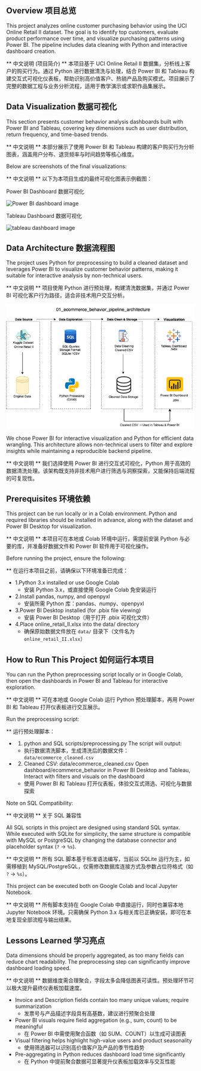## Overview 项目总览  
This project analyzes online customer purchasing behavior using the UCI Online Retail II dataset. The goal is to identify top customers, evaluate product performance over time, and visualize purchasing patterns using Power BI. The pipeline includes data cleaning with Python and interactive dashboard creation.

** 中文说明 (项目简介) **  本项目基于 UCI Online Retail II 数据集，分析线上客户的购买行为。通过 Python 进行数据清洗与处理，结合 Power BI 和 Tableau 构建交互式可视化仪表板，帮助识别高价值客户、热销产品及购买模式。项目展示了完整的数据工程与业务分析流程，适用于教学演示或求职作品集展示。

## Data Visualization 数据可视化

This section presents customer behavior analysis dashboards built with Power BI and Tableau, covering key dimensions such as user distribution, return frequency, and time-based trends.

** 中文说明 ** 本部分展示了使用 Power BI 和 Tableau 构建的客户购买行为分析图表，涵盖用户分布、退货频率与时间趋势等核心维度。

Below are screenshots of the final visualizations:  

** 中文说明 ** 以下为本项目生成的最终可视化图表示例截图：

Power BI Dashboard 数据可视化

![Power BI dashboard image](ecommerce_customer_behavior.pbix.png)

Tableau Dashboard 数据可视化

![tableau dashboard image](ecommerce_behavior_dashboard.twbx.png)

## Data Architecture 数据流程图  

The project uses Python for preprocessing to build a cleaned dataset and leverages Power BI to visualize customer behavior patterns, making it suitable for interactive analysis by non-technical users.

** 中文说明 ** 项目使用 Python 进行预处理，构建清洗数据集，并通过 Power BI 可视化客户行为路径，适合非技术用户交互分析。

![data architecture image](ecommerce_behavior_pipeline_architecture.png)

We chose Power BI for interactive visualization and Python for efficient data wrangling. This architecture allows non-technical users to filter and explore insights while maintaining a reproducible backend pipeline.

** 中文说明 ** 我们选择使用 Power BI 进行交互式可视化，Python 用于高效的数据清洗处理。该架构既支持非技术用户进行筛选与洞察探索，又能保持后端流程的可复现性。

## Prerequisites 环境依赖  

This project can be run locally or in a Colab environment. Python and required libraries should be installed in advance, along with the dataset and Power BI Desktop for visualization.

** 中文说明 ** 本项目可在本地或 Colab 环境中运行，需提前安装 Python 与必要的库，并准备好数据文件和 Power BI 软件用于可视化操作。

Before running the project, ensure the following:

** 在运行本项目之前，请确保以下环境准备已完成：

- 1.Python 3.x installed or use Google Colab
  * 安装 Python 3.x，或直接使用 Google Colab 免安装运行 
- 2.Install pandas, numpy, and openpyxl
  * 安装所需 Python 库：pandas、numpy、openpyxl  
- 3.Power BI Desktop installed (for .pbix file viewing)
  * 安装 Power BI Desktop（用于打开 .pbix 可视化文件） 
- 4.Place online_retail_II.xlsx into the data/ directory
  * 确保原始数据文件放在 `data/` 目录下（文件名为 `online_retail_II.xlsx`）

## How to Run This Project 如何运行本项目

You can run the Python preprocessing script locally or in Google Colab, then open the dashboards in Power BI and Tableau for interactive exploration.

** 中文说明 ** 可在本地或 Google Colab 运行 Python 预处理脚本，再用 Power BI 和 Tableau 打开仪表板进行交互展示。

Run the preprocessing script:

** 运行预处理脚本：

 - 1. python and SQL scripts/preprocessing.py
   The script will output:
    - 执行数据清洗脚本，生成清洗后的数据文件：`data/ecommerce_cleaned.csv`

 - 2. Cleaned CSV: data/ecommerce_cleaned.csv
   Open dashboard/ecommerce_behavior in Power BI Desktop and Tableau, Interact with filters and visuals on the dashboard
    - 使用 Power BI 和 Tableau 打开仪表板，体验交互式筛选、可视化与数据探索
     
Note on SQL Compatibility:

** 中文说明 ** 关于 SQL 兼容性

All SQL scripts in this project are designed using standard SQL syntax. While executed with SQLite for simplicity, the same structure is compatible with MySQL or PostgreSQL by changing the database connector and placeholder syntax (`?` → `%s`).

** 中文说明 ** 所有 SQL 脚本基于标准语法编写，当前以 SQLite 运行为主，如需移植到 MySQL/PostgreSQL，仅需修改数据库连接方式及参数占位符格式（如 `?` → `%s`）。

This project can be executed both on Google Colab and local Jupyter Notebook.

** 中文说明 ** 所有脚本支持在 Google Colab 中直接运行，同时也兼容本地 Jupyter Notebook 环境。只需确保 Python 3.x 与相关库已正确安装，即可在本地复现全部流程与输出结果。

## Lessons Learned 学习亮点 

Data dimensions should be properly aggregated, as too many fields can reduce chart readability. The preprocessing step can significantly improve dashboard loading speed.

** 中文说明 ** 数据维度需合理聚合，字段太多会降低图表可读性。预处理环节可以极大提升最终仪表板加载速度。

 - Invoice and Description fields contain too many unique values; require summarization
   * 发票号与产品描述字段具有高基数，建议进行预聚合处理 
 - Power BI visuals require field aggregation (e.g., sum, count) to be meaningful
   * 在 Power BI 中需使用聚合函数（如 SUM、COUNT）以生成可读图表 
 - Visual filtering helps highlight high-value users and product seasonality
   * 使用筛选器可以识别高价值客户及产品的季节性趋势
 - Pre-aggregating in Python reduces dashboard load time significantly
   * 在 Python 中提前聚合数据可显著提升仪表板加载效率与交互性能

